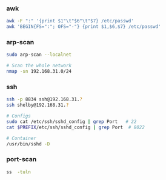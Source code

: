### awk

```bash
awk -F ":" '{print $1"\t"$6"\t"$7} /etc/passwd'
awk 'BEGIN{FS=":"; OFS="-"} {print $1,$6,$7} /etc/passwd'
```

### arp-scan

```bash
sudo arp-scan --localnet

# Scan the whole network
nmap -sn 192.168.31.0/24
```
### ssh

```bash
ssh -p 8834 ssh@192.168.31.?
ssh shelby@192.168.31.?

# Configs
sudo cat /etc/ssh/sshd_config | grep Port   # 22
cat $PREFIX/etc/ssh/sshd_config | grep Port  # 8022

# Container
/usr/bin/sshd -D

```

### port-scan

```bash
ss  -tuln
```
